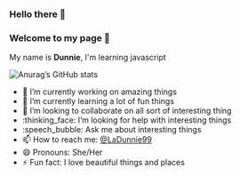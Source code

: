 ### Hello there :wave:
### Welcome to my page 🤗

My name is **Dunnie**, I'm learning javascript

![Anurag’s GitHub stats](https://github-readme-stats.vercel.app/api?username=dunnie99&show_icons=true&theme=radical)

- :telescope: I’m currently working on amazing things
- :seedling: I’m currently learning a lot of fun things
- :dancers: I’m looking to collaborate on all sort of interesting thing
- :thinking_face: I’m looking for help with interesting things
- :speech_bubble: Ask me about interesting things
- :mailbox: How to reach me: [@LaDunnie99](https://twitter.com/LaDunnie99)
- :smile: Pronouns: She/Her
- :zap: Fun fact: I love beautiful things and places

